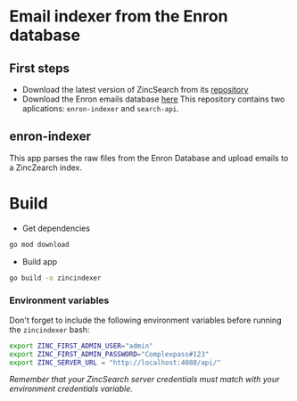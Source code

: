 # Email indexer from the Enron database
## First steps
- Download the latest version of ZincSearch from its [repository](https://github.com/zincsearch/zincsearch/releases)
- Download the Enron emails database [here](http://www.cs.cmu.edu/~enron/enron_mail_20110402.tgz)
This repository contains two aplications: `enron-indexer` and `search-api`.

## enron-indexer
This app parses the raw files from the Enron Database and upload emails to a ZincZearch index.

# Build
- Get dependencies
```bash
go mod download
```
- Build app
```bash
go build -o zincindexer
```
### Environment variables
Don't forget to include the following environment variables before running the `zincindexer` bash:

```bash
export ZINC_FIRST_ADMIN_USER="admin"
export ZINC_FIRST_ADMIN_PASSWORD="Complexpass#123"
export ZINC_SERVER_URL = "http://localhost:4080/api/"
```
_Remember that your ZincSearch server credentials must match with your environment credentials variable._
